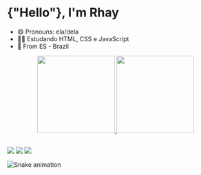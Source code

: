 # {"Hello"}, I'm Rhay

 - 😄 Pronouns: ela/dela
 - ✍🏻 Estudando HTML, CSS e JavaScript
 - 📍  From ES - Brazil
 

<div align="center">
  <a href="https://github.com/rhaycf">
  <img height="180em" src="https://github-readme-stats.vercel.app/api?username=rhaycf&show_icons=true&theme=highcontrast&include_all_commits=true&count_private=true"/>
  <img height="180em" src="https://github-readme-stats.vercel.app/api/top-langs/?username=rhaycf&layout=compact&langs_count=7&theme=highcontrast"/>
</div>
 
##
 
 <div>
 	<a href="https://twitter.com/FabresRhayane" target="_blank"><img src="https://img.shields.io/badge/Twitter-1DA1F2?style=for-the-badge&logo=twitter&logoColor=white" target="_blank"></a>
  <a href = "mailto:rhayanefabres@gmail.com"><img src="https://img.shields.io/badge/Gmail-D14836?style=for-the-badge&logo=gmail&logoColor=white" target="_blank"></a>
  <a href="https://www.linkedin.com/in/fabres-rhayane/" target="_blank"><img src="https://img.shields.io/badge/-LinkedIn-%230077B5?style=for-the-badge&logo=linkedin&logoColor=white" target="_blank"></a> 
 </div>

 ![Snake animation](https://github.com/rhaycf/blob/output/github-contribution-grid-snake.svg)
 
 
